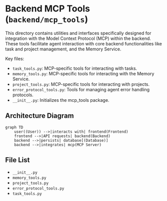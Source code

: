 # Backend MCP Tools (`backend/mcp_tools`)

This directory contains utilities and interfaces specifically designed for integration with the Model Context Protocol (MCP) within the backend. These tools facilitate agent interaction with core backend functionalities like task and project management, and the Memory Service.

Key files:

*   `task_tools.py`: MCP-specific tools for interacting with tasks.
*   `memory_tools.py`: MCP-specific tools for interacting with the Memory Service.
*   `project_tools.py`: MCP-specific tools for interacting with projects.
*   `error_protocol_tools.py`: Tools for managing agent error handling protocols.
*   `__init__.py`: Initializes the mcp_tools package.

## Architecture Diagram
```mermaid
graph TD
    user((User)) -->|interacts with| frontend(Frontend)
    frontend -->|API requests| backend(Backend)
    backend -->|persists| database[(Database)]
    backend -->|integrates| mcp(MCP Server)
```

<!-- File List Start -->
## File List

- `__init__.py`
- `memory_tools.py`
- `project_tools.py`
- `error_protocol_tools.py`
- `task_tools.py`

<!-- File List End -->

